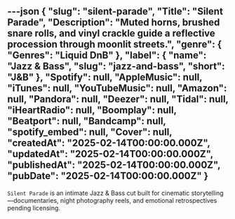 ---json
{
  "slug": "silent-parade",
  "Title": "Silent Parade",
  "Description": "Muted horns, brushed snare rolls, and vinyl crackle guide a reflective procession through moonlit streets.",
  "genre": {
    "Genres": "Liquid DnB"
  },
  "label": {
    "name": "Jazz & Bass",
    "slug": "jazz-and-bass",
    "short": "J&B"
  },
  "Spotify": null,
  "AppleMusic": null,
  "iTunes": null,
  "YouTubeMusic": null,
  "Amazon": null,
  "Pandora": null,
  "Deezer": null,
  "Tidal": null,
  "iHeartRadio": null,
  "Boomplay": null,
  "Beatport": null,
  "Bandcamp": null,
  "spotify_embed": null,
  "Cover": null,
  "createdAt": "2025-02-14T00:00:00.000Z",
  "updatedAt": "2025-02-14T00:00:00.000Z",
  "publishedAt": "2025-02-14T00:00:00.000Z",
  "pubDate": "2025-02-14T00:00:00.000Z"
}
---

`Silent Parade` is an intimate Jazz & Bass cut built for cinematic storytelling—documentaries, night photography reels, and emotional retrospectives pending licensing.
